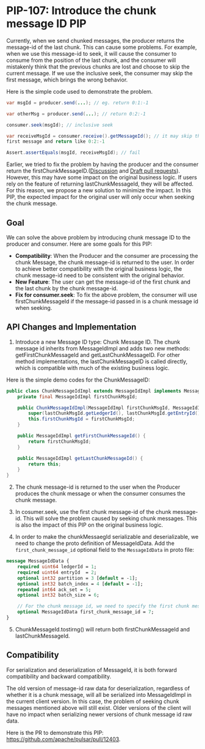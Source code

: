 # PIP-107: Introduce the chunk message ID PIP

Currently, when we send chunked messages, the producer returns the message-id of the last chunk. This can cause some problems. For example, when we use this message-id to seek, it will cause the consumer to consume from the position of the last chunk, and the consumer will mistakenly think that the previous chunks are lost and choose to skip the current message. If we use the inclusive seek, the consumer may skip the first message, which brings the wrong behavior.

Here is the simple code used to demonstrate the problem.

```java
var msgId = producer.send(...); // eg. return 0:1:-1

var otherMsg = producer.send(...); // return 0:2:-1

consumer.seek(msgId); // inclusive seek

var receiveMsgId = consumer.receive().getMessageId(); // it may skip the
first message and return like 0:2:-1

Assert.assertEquals(msgId, receiveMsgId); // fail
```

Earlier, we tried to fix the problem by having the producer and the consumer return the firstChunkMessageID.([Discussion](https://lists.apache.org/x/thread.html/r63b3153937a26c3913d0b36607ee25ad67337728d490fd616cdd06b2@%3Cdev.pulsar.apache.org%3E) and [Draft pull requests](https://github.com/apache/pulsar/pull/12171)). However, this may have some impact on the original business logic. If users rely on the feature of returning lastChunkMessageId, they will be affected. For this reason, we propose a new solution to minimize the impact. In this PIP, the expected impact for the original user will only occur when seeking the chunk message. 

## Goal

We can solve the above problem by introducing chunk message ID to the producer and consumer. Here are some goals for this PIP:
* **Compatibility**: When the Producer and the consumer are processing the chunk Message, the chunk message-id is returned to the user. In order to achieve better compatibility with the original business logic, the chunk message-id need to be consistent with the original behavior.
* **New Feature**: The user can get the message-id of the first chunk and the last chunk by the chunk message-id.
* **Fix for consumer.seek**: To fix the above problem, the consumer will use firstChunkMessageId if the message-id passed in is a chunk message id when seeking.



## API Changes and Implementation

1. Introduce a new Message ID type: Chunk Message ID. The chunk message id inherits from MessageIdImpl and adds two new methods: getFirstChunkMessageId and getLastChunkMessageID. For other method implementations, the lastChunkMessageID is called directly, which is compatible with much of the existing business logic.

Here is the simple demo codes for the ChunkMessageID:
```java
public class ChunkMessageIdImpl extends MessageIdImpl implements MessageId {
    private final MessageIdImpl firstChunkMsgId;

    public ChunkMessageIdImpl(MessageIdImpl firstChunkMsgId, MessageIdImpl lastChunkMsgId) {
        super(lastChunkMsgId.getLedgerId(), lastChunkMsgId.getEntryId(), lastChunkMsgId.getPartitionIndex());
        this.firstChunkMsgId = firstChunkMsgId;
    }

    public MessageIdImpl getFirstChunkMessageId() {
        return firstChunkMsgId;
    }

    public MessageIdImpl getLastChunkMessageId() {
        return this;
    }
}
```

2. The chunk message-id is returned to the user when the Producer produces the chunk message or when the consumer consumes the chunk message.

3. In cosumer.seek, use the first chunk message-id of the chunk message-id. This will solve the problem caused by seeking chunk messages. This is also the impact of this PIP on the original business logic. 

4. In order to make the chunkMessaegId serializable and deserializable, we need to change the proto definition of MessageIdData. Add the `first_chunk_message_id` optional field to the `MessageIdData` in proto file:
```protobuf
message MessageIdData {
    required uint64 ledgerId = 1;
    required uint64 entryId  = 2;
    optional int32 partition = 3 [default = -1];
    optional int32 batch_index = 4 [default = -1];
    repeated int64 ack_set = 5;
    optional int32 batch_size = 6;

    // For the chunk message id, we need to specify the first chunk message id.
    optional MessageIdData first_chunk_message_id = 7;
}
```

5. ChunkMessageId.tostirng() will return both firstChunkMessageId and lastChunkMessageId. 

## Compatibility

For serialization and deserialization of MessageId, it is both forward compatibility and backward compatibility. 

The old version of message-id raw data for deserialization, regardless of whether it is a chunk message, will all be serialized into MessageIdImpl in the current client version. In this case, the problem of seeking chunk messages mentioned above will still exist.
Older versions of the client will have no impact when serializing newer versions of chunk message id raw data.

Here is the PR to demonstrate this PIP: https://github.com/apache/pulsar/pull/12403.
